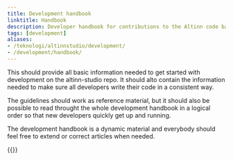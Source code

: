 ```yaml
---
title: Development handbook
linktitle: Handbook
description: Developer handbook for contributions to the Altinn code base.
tags: [development]
aliases:
- /teknologi/altinnstudio/development/
- /development/handbook/
---
```


This should provide all basic information needed to get started with development on the altinn-studio repo.
It should alto contain the information needed to make sure all developers write their code in a consistent way.

The guidelines should work as reference material, but it should also be possible to
read throught the whole development handbook in a logical order so that new developers quickly get up and running.

The development handbook is a dynamic material and everybody should feel free to extend or correct articles when needed.

{{<children>}}
